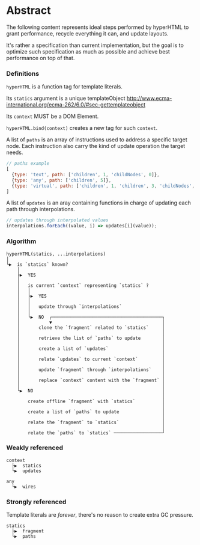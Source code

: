 # Abstract

The following content represents ideal steps
performed by hyperHTML to grant performance,
recycle everything it can, and update layouts.

It's rather a specification than current implementation,
but the goal is to optimize such specification as much as possible
and achieve best performance on top of that.



### Definitions

`hyperHTML` is a function tag for template literals.

Its `statics` argument is a unique templateObject
http://www.ecma-international.org/ecma-262/6.0/#sec-gettemplateobject

Its `context` MUST be a DOM Element.

`hyperHTML.bind(context)` creates a new tag for such `context`.

A list of `paths` is an array of instructions used to address a specific target node.
Each instruction also carry the kind of update operation the target needs.

```js
// paths example
[
  {type: 'text', path: ['children', 1, 'childNodes', 0]},
  {type: 'any', path: ['children', 5]},
  {type: 'virtual', path: ['children', 1, 'children', 3, 'childNodes', 2]}
]
```

A list of `updates` is an aray containing functions in charge of updating each path through interpolations.
```js
// updates through interpolated values
interpolations.forEach((value, i) => updates[i](value));
```


### Algorithm 
```
hyperHTML(statics, ...interpolations)
│
└▶  is `statics` known?
    │
    ├▶  YES
    │
    │   is current `context` representing `statics` ?
    │   │
    │   ├▶  YES
    │   │
    │   │   update through `interpolations`
    │   │
    │   └▶  NO  ┌─────────────────────────────────────────┐
    │           ▼                                         │
    │       clone the `fragment` related to `statics`     │
    │                                                     │
    │       retrieve the list of `paths` to update        │
    │                                                     │
    │       create a list of `updates`                    │
    │                                                     │
    │       relate `updates` to current `context`         │
    │                                                     │
    │       update `fragment` through `interpolations`    │
    │                                                     │
    │       replace `context` content with the `fragment` │
    │                                                     │
    └▶  NO                                                │
                                                          │
        create offline `fragment` with `statics`          │
                                                          │
        create a list of `paths` to update                │
                                                          │
        relate the `fragment` to `statics`                │
                                                          │
        relate the `paths` to `statics` ──────────────────┘
```

### Weakly referenced

```
context
  ├▶  statics
  └▶  updates

any
  └▶  wires
```

### Strongly referenced

Template literals are _forever_, there's no reason to create extra GC pressure.

```
statics
  ├▶  fragment
  └▶  paths
```
